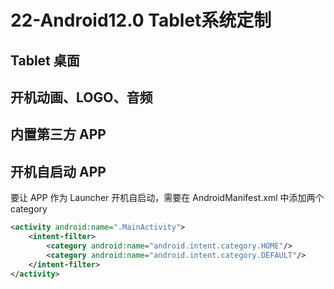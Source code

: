 # 22-Android12.0 Tablet系统定制

## Tablet 桌面



## 开机动画、LOGO、音频



## 内置第三方 APP





## 开机自启动 APP

要让 APP 作为 Launcher 开机自启动，需要在 AndroidManifest.xml 中添加两个 category

```xml
<activity android:name=".MainActivity">
    <intent-filter>
		<category android:name="android.intent.category.HOME"/>
		<category android:name="android.intent.category.DEFAULT"/>
	</intent-filter>
</activity>
```

